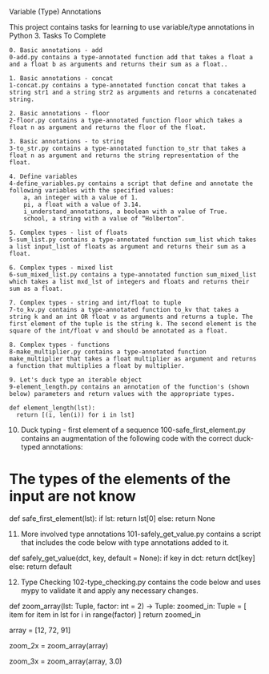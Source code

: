 Variable (Type) Annotations

This project contains tasks for learning to use variable/type annotations in Python 3.
Tasks To Complete

    0. Basic annotations - add
    0-add.py contains a type-annotated function add that takes a float a and a float b as arguments and returns their sum as a float..

    1. Basic annotations - concat
    1-concat.py contains a type-annotated function concat that takes a string str1 and a string str2 as arguments and returns a concatenated string.

    2. Basic annotations - floor
    2-floor.py contains a type-annotated function floor which takes a float n as argument and returns the floor of the float.

    3. Basic annotations - to string
    3-to_str.py contains a type-annotated function to_str that takes a float n as argument and returns the string representation of the float.

    4. Define variables
    4-define_variables.py contains a script that define and annotate the following variables with the specified values:
        a, an integer with a value of 1.
        pi, a float with a value of 3.14.
        i_understand_annotations, a boolean with a value of True.
        school, a string with a value of “Holberton”.

    5. Complex types - list of floats
    5-sum_list.py contains a type-annotated function sum_list which takes a list input_list of floats as argument and returns their sum as a float.

    6. Complex types - mixed list
    6-sum_mixed_list.py contains a type-annotated function sum_mixed_list which takes a list mxd_lst of integers and floats and returns their sum as a float.

    7. Complex types - string and int/float to tuple
    7-to_kv.py contains a type-annotated function to_kv that takes a string k and an int OR float v as arguments and returns a tuple. The first element of the tuple is the string k. The second element is the square of the int/float v and should be annotated as a float.

    8. Complex types - functions
    8-make_multiplier.py contains a type-annotated function make_multiplier that takes a float multiplier as argument and returns a function that multiplies a float by multiplier.

    9. Let's duck type an iterable object
    9-element_length.py contains an annotation of the function's (shown below) parameters and return values with the appropriate types.

    def element_length(lst):
      return [(i, len(i)) for i in lst]

10. Duck typing - first element of a sequence
100-safe_first_element.py contains an augmentation of the following code with the correct duck-typed annotations:

# The types of the elements of the input are not know
def safe_first_element(lst):
    if lst:
        return lst[0]
    else:
        return None

11. More involved type annotations
101-safely_get_value.py contains a script that includes the code below with type annotations added to it.

def safely_get_value(dct, key, default = None):
  if key in dct:
      return dct[key]
  else:
      return default

12. Type Checking
102-type_checking.py contains the code below and uses mypy to validate it and apply any necessary changes.

def zoom_array(lst: Tuple, factor: int = 2) -> Tuple:
  zoomed_in: Tuple = [
      item for item in lst
      for i in range(factor)
  ]
  return zoomed_in


array = [12, 72, 91]

zoom_2x = zoom_array(array)

zoom_3x = zoom_array(array, 3.0)
